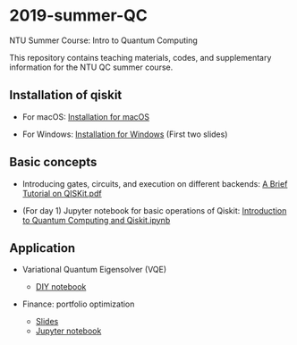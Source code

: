 # 2019-summer-QC
NTU Summer Course: Intro to Quantum Computing

This repository contains teaching materials, codes, and supplementary information for the NTU QC summer course.

## Installation of qiskit
* For macOS: [Installation for macOS](https://github.com/m24639297/2019-summer-QC/blob/master/Installation%20macOS.ipynb)

* For Windows: [Installation for Windows](https://github.com/m24639297/2019-summer-QC/blob/master/A%20Brief%20Tutorial%20on%20QISKit.pdf)
(First two slides)

## Basic concepts

* Introducing gates, circuits, and execution on different backends: [A Brief Tutorial on QISKit.pdf](https://github.com/m24639297/2019-summer-QC/blob/master/A%20Brief%20Tutorial%20on%20QISKit.pdf)

* (For day 1) Jupyter notebook for basic operations of Qiskit: [Introduction to Quantum Computing and Qiskit.ipynb](https://github.com/m24639297/2019-summer-QC/blob/master/Introduction%20to%20Quantum%20Computing%20and%20Qiskit%20%20(Day-1).ipynb)

## Application

* Variational Quantum Eigensolver (VQE)
    * [DIY notebook](https://github.com/m24639297/2019-summer-QC/blob/master/VQE-DIY.ipynb)

* Finance: portfolio optimization
    * [Slides](https://github.com/m24639297/2019-summer-QC/blob/master/Qiskit-Finance.pdf)
    * [Jupyter notebook](https://github.com/m24639297/2019-summer-QC/blob/master/portfolio.ipynb)
    

